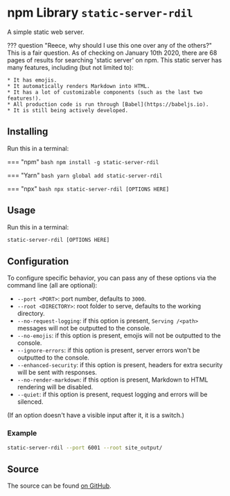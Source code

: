 # npm Library `static-server-rdil`

A simple static web server.

??? question "Reece, why should I use this one over any of the others?"
    This is a fair question. As of checking on January 10th 2020, there
    are 68 pages of results for searching 'static server' on npm. This
    static server has many features, including (but not limited to):

    * It has emojis.
    * It automatically renders Markdown into HTML.
    * It has a lot of customizable components (such as the last two features!).
    * All production code is run through [Babel](https://babeljs.io).
    * It is still being actively developed.

## Installing

Run this in a terminal:

=== "npm"
    ```bash
    npm install -g static-server-rdil
    ```

=== "Yarn"
    ```bash
    yarn global add static-server-rdil
    ```

=== "npx"
    ```bash
    npx static-server-rdil [OPTIONS HERE]
    ```

## Usage

Run this in a terminal:

```bash
static-server-rdil [OPTIONS HERE]
```

## Configuration

To configure specific behavior, you can pass any of these options via the command line (all are optional):

* `--port <PORT>`: port number, defaults to `3000`.
* `--root <DIRECTORY>`: root folder to serve, defaults to the working directory.
* `--no-request-logging`: if this option is present, `Serving /<path>` messages will not be outputted to the console.
* `--no-emojis`: if this option is present, emojis will not be outputted to the console.
* `--ignore-errors`: if this option is present, server errors won't be outputted to the console.
* `--enhanced-security`: if this option is present, headers for extra security will be sent with responses.
* `--no-render-markdown`: if this option is present, Markdown to HTML rendering will be disabled.
* `--quiet`: if this option is present, request logging and errors will be silenced.

(If an option doesn't have a visible input after it, it is a switch.)

### Example

```bash
static-server-rdil --port 6001 --root site_output/
```

## Source

The source can be found [on GitHub](https://github.com/rdilweb/static-server).
